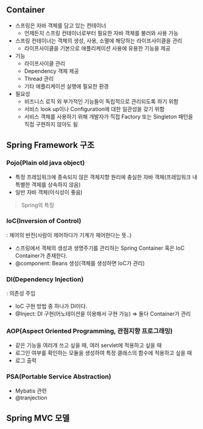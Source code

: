 ## Container
- 스프링은 자바 객체를 담고 있는 컨테이너
    - 언제든지 스프링 컨테이너로부터 필요한 자바 객체를 불러와 사용 가능
- 스프링 컨테이너는 객체의 생성, 사용, 소멸에 해당하는 라이프사이클을 관리
    - 라이프사이클을 기본으로 애플리케이션 사용에 유용한 기능을 제공
- 기능
    - 라이프사이클 관리
    - Dependency 객체 제공
    - Thread 관리
    - 기타 애플리케이션 실행에 필요한 환경
- 필요성
    - 비즈니스 로직 외 부가적인 기능들이 독립적으로 관리되도록 하기 위함
    - 서비스 look up이나 Configuration에 대한 일관성을 갖기 위함
    - 서비스 객체를 사용하기 위해 개발자가 직접 Factory 또는 Singleton 패턴을 직접 구현하지 않아도 됨

## Spring Framework 구조
### Pojo(Plain old java object)
- 특정 프레임워크에 종속되지 않은 객체지향 원리에 충실한 자바 객체(프레임워크 내 특별한 객체를 상속하지 않음)
- 일반 자바 객체(이식성이 좋음)

> Spring의 특징
### IoC(Inversion of Control)
: 제어의 반전(사람이 제어하다가 기계가 제어한다는 뜻..)
- 스프링에서 객체의 생성과 생명주기를 관리하는 Spring Container 혹은 IoC Container가 존재한다.
- @component: Beans 생성(객체를 생성하면 IoC가 관리)
### DI(Dependency Injection)
: 의존성 주입
- IoC 구현 방법 중 하나가 DI이다.
- @Inject: DI 구현(어노테이션을 이용해서 구현 가능)
⇒ 둘다 Container가 관리

### AOP(Aspect Oriented Programming, 관점지향 프로그래밍)
- 같은 기능을 여러개 쓰고 싶을 때, 여러 servlet에 적용하고 싶을 때
- 로그인 여부를 확인하는 모듈을 생성하여 특정 클래스의 함수에 적용하고 싶을 때
- 로그 출력
### PSA(Portable Service Abstraction)
- Mybatis 관련
- @tranjection

## Spring MVC 모델
